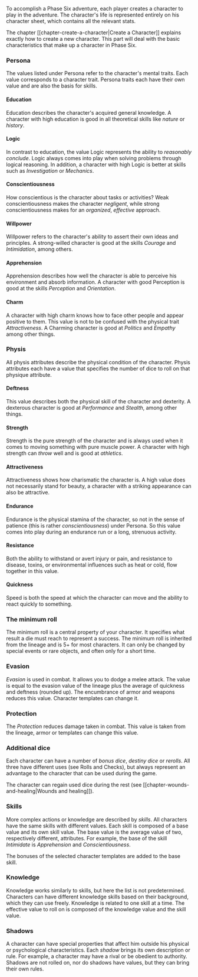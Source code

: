 To accomplish a Phase Six adventure, each player creates a character to play in the adventure. The character's life is represented entirely on his character sheet, which contains all the relevant stats.

The chapter [[chapter-create-a-character|Create a Character]] explains exactly how to create a new character. This part will deal with the basic characteristics that make up a character in Phase Six. 

### Persona

The values listed under Persona refer to the character's mental traits. Each value corresponds to a character trait. Persona traits each have their own value and are also the basis for skills.

#### Education

Education describes the character's acquired general knowledge.  A character with high education is good in all theoretical skills like *nature* or *history*.

#### Logic

In contrast to education, the value Logic represents the ability to *reasonably conclude*. Logic always comes into play when solving problems through logical reasoning. In addition, a character with high Logic is better at skills such as *Investigation* or *Mechanics*.

#### Conscientiousness

How conscientious is the character about tasks or activities? Weak conscientiousness makes the character *negligent*, while strong conscientiousness makes for an *organized*, *effective* approach.

#### Willpower

Willpower refers to the character's ability to assert their own ideas and principles. A strong-willed character is good at the skills *Courage* and *Intimidation*, among others.

#### Apprehension

Apprehension describes how well the character is able to perceive his environment and absorb information. A character with good Perception is good at the skills *Perception* and *Orientation*.

#### Charm

A character with high charm knows how to face other people and appear positive to them. This value is not to be confused with the physical trait *Attractiveness*. A Charming character is good at *Politics* and *Empathy* among other things.


### Physis

All physis attributes describe the physical condition of the character. Physis attributes each have a value that specifies the number of dice to roll on that physique attribute.

#### Deftness

This value describes both the physical skill of the character and dexterity. A dexterous character is good at *Performance* and *Stealth*, among other things.

#### Strength

Strength is the pure strength of the character and is always used when it comes to moving something with pure muscle power. A character with high strength can *throw* well and is good at *athletics*.

#### Attractiveness

Attractiveness shows how charismatic the character is. A high value does not necessarily stand for beauty, a character with a striking appearance can also be attractive.

#### Endurance

Endurance is the physical stamina of the character, so not in the sense of patience (this is rather *conscientiousness*) under Persona. So this value comes into play during an endurance run or a long, strenuous activity. 

#### Resistance

Both the ability to withstand or avert injury or pain, and resistance to disease, toxins, or environmental influences such as heat or cold, flow together in this value. 

#### Quickness

Speed is both the speed at which the character can move and the ability to react quickly to something.

### The minimum roll

The minimum roll is a central property of your character. It specifies what result a die must reach to represent a success. The minimum roll is inherited from the lineage and is 5+ for most characters. It can only be changed by special events or rare objects, and often only for a short time.

### Evasion

*Evasion* is used in combat. It allows you to dodge a melee attack. The value is equal to the evasion value of the lineage plus the average of quickness and deftness (rounded up). The encumbrance of armor and weapons reduces this value. Character templates can change it.

### Protection

The *Protection* reduces damage taken in combat. This value is taken from the lineage, armor or templates can change this value.

### Additional dice

Each character can have a number of *bonus dice*, *destiny dice* or *rerolls*. All three have different uses (see Rolls and Checks), but always represent an advantage to the character that can be used during the game. 

The character can regain used dice during the rest (see [[chapter-wounds-and-healing|Wounds and healing]]).

### Skills

More complex actions or knowledge are described by *skills*. All characters have the same skills with different values. Each skill is composed of a base value and its own skill value. The base value is the average value of two, respectively different, attributes. For example, the base of the skill *Intimidate* is *Apprehension* and *Conscientiousness*. 

The bonuses of the selected character templates are added to the base skill.

### Knowledge

Knowledge works similarly to skills, but here the list is not predetermined. Characters can have different knowledge skills based on their background, which they can use freely. Knowledge is related to one skill at a time. The effective value to roll on is composed of the knowledge value and the skill value.

### Shadows

A character can have special properties that affect him outside his physical or psychological characteristics. Each *shadow* brings its own description or rule. For example, a character may have a rival or be obedient to authority. Shadows are not rolled on, nor do shadows have values, but they can bring their own rules.
